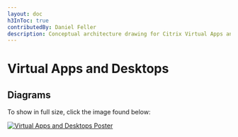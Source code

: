 ```yaml
---
layout: doc
h3InToc: true
contributedBy: Daniel Feller
description: Conceptual architecture drawing for Citrix Virtual Apps and Desktop on-premises deployment.
---
```

# Virtual Apps and Desktops

## Diagrams

To show in full size, click the image found below:

[![Virtual Apps and Desktops Poster](/en-us/tech-zone/learn/media/diagrams-posters_virtual-apps-and-desktops_poster.png)](/en-us/tech-zone/learn/downloads/diagrams-posters_virtual-apps-and-desktops_poster.png)
